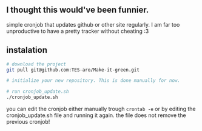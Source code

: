 ## I thought this would've been funnier.
simple cronjob that updates github or other site regularly.
I am far too unproductive to have a pretty tracker without cheating :3  

## instalation


```bash
# download the project
git pull git@github.com:TES-aro/Make-it-green.git

# initialize your new repository. This is done manually for now.

# run cronjob_update.sh
./cronjob_update.sh
```

you can edit the cronjob either manually trough `crontab -e`
or by editing the cronjob_update.sh file and running it again.
the file does not remove the previous cronjob!
